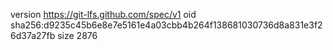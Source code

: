 version https://git-lfs.github.com/spec/v1
oid sha256:d9235c45b6e8e7e5161e4a03cbb4b264f138681030736d8a831e3f26d37a27fb
size 2876
